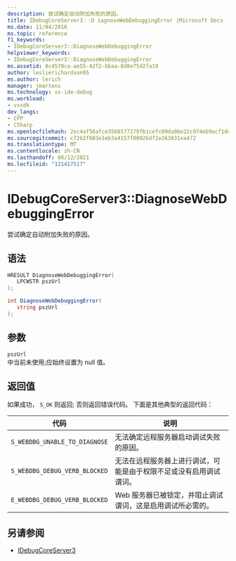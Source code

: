 ```yaml
---
description: 尝试确定自动附加失败的原因。
title: IDebugCoreServer3：:D iagnoseWebDebuggingError |Microsoft Docs
ms.date: 11/04/2016
ms.topic: reference
f1_keywords:
- IDebugCoreServer3::DiagnoseWebDebuggingError
helpviewer_keywords:
- IDebugCoreServer3::DiagnoseWebDebuggingError
ms.assetid: 8c4570ca-ae55-42f2-bbaa-8d8e75d2fa19
author: leslierichardson95
ms.author: lerich
manager: jmartens
ms.technology: vs-ide-debug
ms.workload:
- vssdk
dev_langs:
- CPP
- CSharp
ms.openlocfilehash: 2ec4af56afce3568577279fb1cefc09da0be22c974eb9acf1dd7d364e7c272d1
ms.sourcegitcommit: c72b2f603e1eb3a4157f00926df2e263831ea472
ms.translationtype: MT
ms.contentlocale: zh-CN
ms.lasthandoff: 08/12/2021
ms.locfileid: "121417517"
---
```

# <a name="idebugcoreserver3diagnosewebdebuggingerror"></a>IDebugCoreServer3::DiagnoseWebDebuggingError
尝试确定自动附加失败的原因。

## <a name="syntax"></a>语法

```cpp
HRESULT DiagnoseWebDebuggingError(
   LPCWSTR pszUrl
);
```

```csharp
int DiagnoseWebDebuggingError(
   string pszUrl
);
```

## <a name="parameters"></a>参数
`pszUrl`\
中当前未使用;应始终设置为 null 值。

## <a name="return-value"></a>返回值
 如果成功， `S_OK` 则返回; 否则返回错误代码。 下面是其他典型的返回代码：

|代码|说明|
|----------|-----------------|
|`S_WEBDBG_UNABLE_TO_DIAGNOSE`|无法确定远程服务器启动调试失败的原因。|
|`S_WEBDBG_DEBUG_VERB_BLOCKED`|无法在远程服务器上进行调试，可能是由于权限不足或没有启用调试谓词。|
|`E_WEBDBG_DEBUG_VERB_BLOCKED`|Web 服务器已被锁定，并阻止调试谓词，这是启用调试所必需的。|

## <a name="see-also"></a>另请参阅
- [IDebugCoreServer3](../../../extensibility/debugger/reference/idebugcoreserver3.md)

